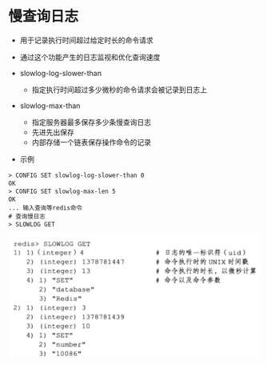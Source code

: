 # 慢查询日志

- 用于记录执行时间超过给定时长的命令请求
- 通过这个功能产生的日志监视和优化查询速度
- slowlog-log-slower-than
  - 指定执行时间超过多少微秒的命令请求会被记录到日志上
- slowlog-max-than
  - 指定服务器最多保存多少条慢查询日志
  - 先进先出保存
  - 内部存储一个链表保存操作命令的记录

- 示例

```redis
> CONFIG SET slowlog-log-slower-than 0
OK
> CONFIG SET slowlog-max-len 5
OK
... 输入查询等redis命令
# 查询慢日志
> SLOWLOG GET
```

![1](img/132.png)


